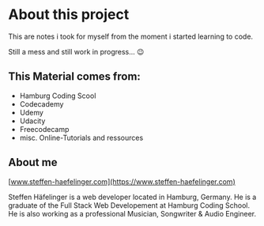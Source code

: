 # About this project

This are notes i took for myself from the moment i started learning to code.

Still a mess and still work in progress... 😉

## This Material comes from:

- Hamburg Coding Scool
- Codecademy
- Udemy
- Udacity
- Freecodecamp
- misc. Online-Tutorials and ressources

## About me

[www.steffen-haefelinger.com](https://www.steffen-haefelinger.com)

Steffen Häfelinger is a web developer located in Hamburg, Germany. He is a graduate of the Full Stack Web Developement at Hamburg Coding School. He is also working as a professional Musician, Songwriter & Audio Engineer.

<!-- Web: www.steffen-haefelinger.com

Mail: mail@steffen-haefelinger.com

GitHub: https://github.com/shaefelinger

Facebook: https://www.facebook.com/steffen.hafelinger/ -->
